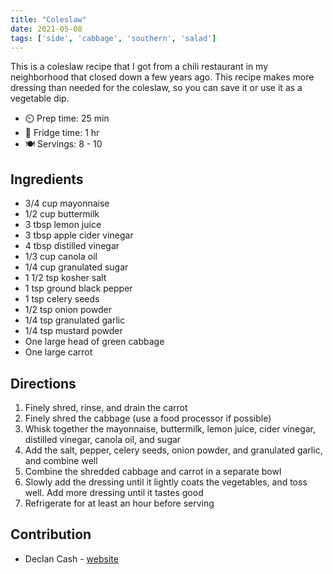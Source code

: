```yaml
---
title: "Coleslaw"
date: 2021-05-08
tags: ['side', 'cabbage', 'southern', 'salad']
---
```


This is a coleslaw recipe that I got from a chili restaurant in my neighborhood that closed down a few years ago. This recipe makes more dressing than needed for the coleslaw, so you can save it or use it as a vegetable dip.

- ⏲️ Prep time: 25 min
- 🥶 Fridge time: 1 hr
- 🍽️ Servings: 8 - 10

## Ingredients

- 3/4 cup mayonnaise
- 1/2 cup buttermilk
- 3 tbsp lemon juice
- 3 tbsp apple cider vinegar
- 4 tbsp distilled vinegar
- 1/3 cup canola oil
- 1/4 cup granulated sugar
- 1 1/2 tsp kosher salt
- 1 tsp ground black pepper
- 1 tsp celery seeds
- 1/2 tsp onion powder 
- 1/4 tsp granulated garlic
- 1/4 tsp mustard powder
- One large head of green cabbage
- One large carrot

## Directions

1. Finely shred, rinse, and drain the carrot
2. Finely shred the cabbage (use a food processor if possible)
3. Whisk together the mayonnaise, buttermilk, lemon juice, cider vinegar, distilled vinegar, canola oil, and sugar
4. Add the salt, pepper, celery seeds, onion powder, and granulated garlic, and combine well
5. Combine the shredded cabbage and carrot in a separate bowl
6. Slowly add the dressing until it lightly coats the vegetables, and toss well. Add more dressing until it tastes good
7. Refrigerate for at least an hour before serving

## Contribution

- Declan Cash - [website](https://declancash.com)
